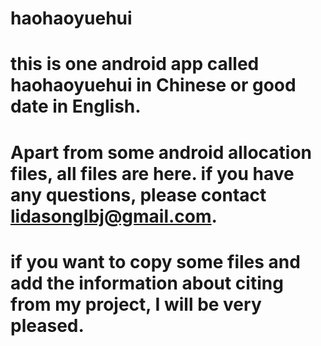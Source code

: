 # haohaoyuehui
# this is one android app called haohaoyuehui in Chinese or good date in English.
# Apart from some android allocation files, all files are here. if you have any questions, please contact  lidasonglbj@gmail.com.
# if you want to copy some files and add the information about citing from my project, I will be very pleased.
